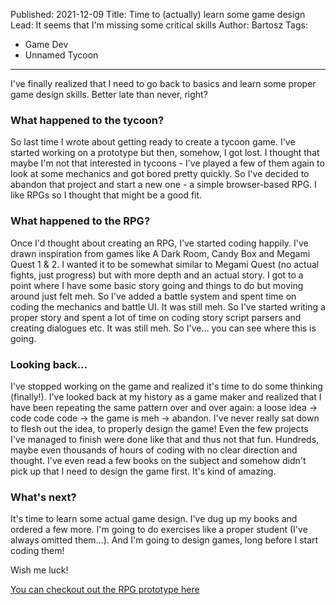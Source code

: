 Published: 2021-12-09
Title: Time to (actually) learn some game design
Lead: It seems that I'm missing some critical skills
Author: Bartosz
Tags:
  - Game Dev
  - Unnamed Tycoon
---

I've finally realized that I need to go back to basics and learn some proper game design skills. Better late than never, right?

### What happened to the tycoon?

So last time I wrote about getting ready to create a tycoon game. I've started working on a prototype but then, somehow, I got lost. I thought that maybe I'm not that interested in tycoons - I've played a few of them again to look at some mechanics and got bored pretty quickly. So I've decided to abandon that project and start a new one - a simple browser-based RPG. I like RPGs so I thought that might be a good fit.

### What happened to the RPG?

Once I'd thought about creating an RPG, I've started coding happily. I've drawn inspiration from games like A Dark Room, Candy Box and Megami Quest 1 & 2. I wanted it to be somewhat similar to Megami Quest (no actual fights, just progress) but with more depth and an actual story. I got to a point where I have some basic story going and things to do but moving around just felt meh. So I've added a battle system and spent time on coding the mechanics and battle UI. It was still meh. So I've started writing a proper story and spent a lot of time on coding story script parsers and creating dialogues etc. It was still meh. So I've... you can see where this is going. 

### Looking back...

I've stopped working on the game and realized it's time to do some thinking (finally!). I've looked back at my history as a game maker and realized that I have been repeating the same pattern over and over again: a loose idea -> code code code -> the game is meh -> abandon. I've never really sat down to flesh out the idea, to properly design the game! Even the few projects I've managed to finish were done like that and thus not that fun. Hundreds, maybe even thousands of hours of coding with no clear direction and thought. I've even read a few books on the subject and somehow didn't pick up that I need to design the game first. It's kind of amazing. 

### What's next?

It's time to learn some actual game design. I've dug up my books and ordered a few more. I'm going to do exercises like a proper student (I've always omitted them...). And I'm going to design games, long before I start coding them!

Wish me luck!

[You can checkout out the RPG prototype here](/rpg/)